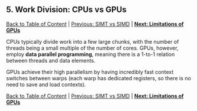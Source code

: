 ## 5. Work Division: CPUs vs GPUs
[Back to Table of Content](../../Readme.md) | [Previous: SIMT vs SIMD](05_simt_vs_simd.md) | **[Next: Limitations of GPUs](07_limitations_of_gpus.md)**

CPUs typically divide work into a few large chunks, with the number of threads being a small multiple of the number of cores. GPUs, however, employ **data parallel programming**, meaning there is a 1-to-1 relation between threads and data elements. 

GPUs achieve their high parallelism by having incredibly fast context switches between warps (each warp has dedicated registers, so there is no need to save and load contexts).


[Back to Table of Content](../../Readme.md) | [Previous: SIMT vs SIMD](05_simt_vs_simd.md) | **[Next: Limitations of GPUs](07_limitations_of_gpus.md)**

